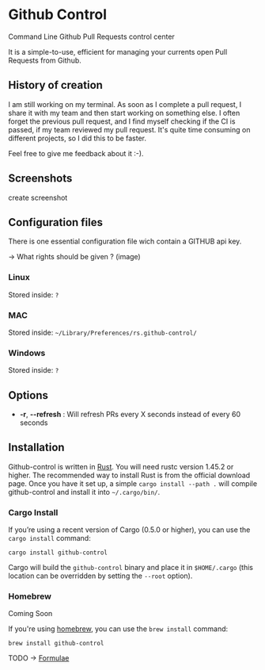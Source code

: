 # Github Control

Command Line Github Pull Requests control center

It is a simple-to-use, efficient for managing your currents open Pull Requests from Github.

## History of creation

I am still working on my terminal. As soon as I complete a pull request, I share it with my team and then start working on something else. I often forget the previous pull request,
and I find myself checking if the CI is passed, if my team reviewed my pull request.
It's quite time consuming on different projects, so I did this to be faster.

Feel free to give me feedback about it :-).

## Screenshots

create screenshot

## Configuration files

There is one essential configuration file wich contain a GITHUB api key.

-> What rights should be given ?
(image)

### Linux
Stored inside: `?`

### MAC
Stored inside: `~/Library/Preferences/rs.github-control/`

### Windows
Stored inside: `?`

## Options

- **-r**, **--refresh** <refresh>: Will refresh PRs every X seconds instead of every 60 seconds

## Installation

Github-control is written in [Rust](http://www.rust-lang.org). You will need rustc version 1.45.2 or higher. The recommended way to install Rust is from the official download page.
Once you have it set up, a simple `cargo install --path .` will compile github-control and install it into `~/.cargo/bin/`.

### Cargo Install

If you’re using a recent version of Cargo (0.5.0 or higher), you can use the `cargo install` command:

    cargo install github-control

Cargo will build the `github-control` binary and place it in `$HOME/.cargo` (this location can be overridden by setting the `--root` option).

### Homebrew

Coming Soon

If you're using [homebrew](https://brew.sh/), you can use the `brew install` command:

    brew install github-control

TODO -> [Formulae](https://github.com/Homebrew/homebrew-core/blob/master/Formula/github-control.rb)
